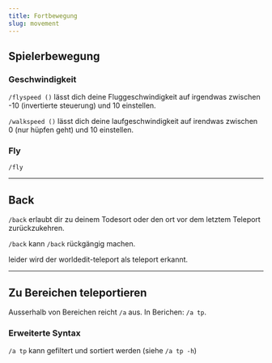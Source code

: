 ```yaml
---
title: Fortbewegung
slug: movement
---
```


## Spielerbewegung

### Geschwindigkeit

`/flyspeed ()` lässt dich deine Fluggeschwindigkeit auf irgendwas
zwischen -10 (invertierte steuerung) und 10 einstellen.

`/walkspeed ()` lässt dich deine laufgeschwindigkeit auf irendwas
zwischen 0 (nur hüpfen geht) und 10 einstellen.

### Fly

`/fly`

---

## Back

`/back` erlaubt dir zu deinem Todesort oder den ort vor
dem letztem Teleport zurückzukehren.

`/back` kann `/back` rückgängig machen.

leider wird der worldedit-teleport als teleport erkannt.

---

## Zu Bereichen teleportieren

Ausserhalb von Bereichen reicht `/a` aus. In Berichen: `/a tp`.

### Erweiterte Syntax

`/a tp` kann gefiltert und sortiert werden (siehe `/a tp -h`)

